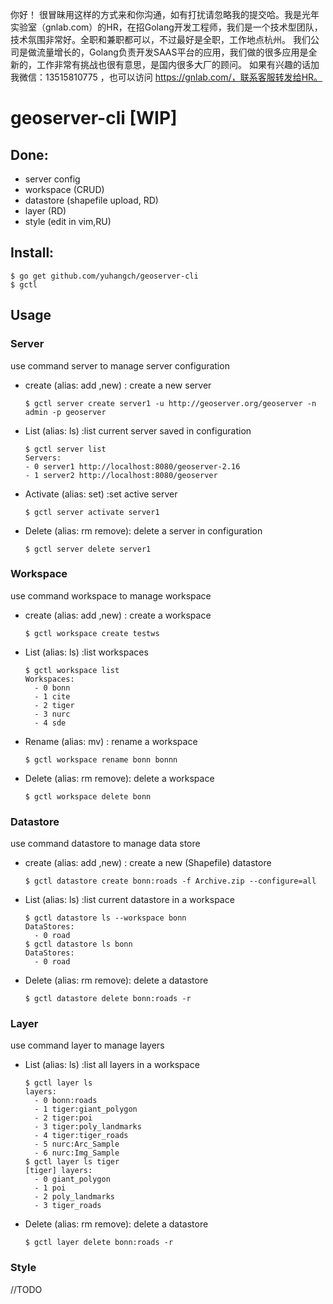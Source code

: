 你好！
很冒昧用这样的方式来和你沟通，如有打扰请忽略我的提交哈。我是光年实验室（gnlab.com）的HR，在招Golang开发工程师，我们是一个技术型团队，技术氛围非常好。全职和兼职都可以，不过最好是全职，工作地点杭州。
我们公司是做流量增长的，Golang负责开发SAAS平台的应用，我们做的很多应用是全新的，工作非常有挑战也很有意思，是国内很多大厂的顾问。
如果有兴趣的话加我微信：13515810775  ，也可以访问 https://gnlab.com/，联系客服转发给HR。
# geoserver-cli [WIP]

## Done:

- server config 
- workspace  (CRUD)
- datastore (shapefile upload, RD)
- layer (RD)
- style (edit in vim,RU)

## Install:

```shell
$ go get github.com/yuhangch/geoserver-cli
$ gctl
```


## Usage

### Server

use command server to manage server configuration

- create (alias: add ,new) : create a new server

  ```shell
  $ gctl server create server1 -u http://geoserver.org/geoserver -n admin -p geoserver
  ```

- List (alias: ls) :list current server saved in configuration

  ```shell
  $ gctl server list
  Servers:
  - 0 server1 http://localhost:8080/geoserver-2.16 
  - 1 server2 http://localhost:8080/geoserver
  ```

- Activate (alias: set) :set active server

  ```shell
  $ gctl server activate server1
  ```

- Delete (alias: rm remove): delete a server in configuration

  ```shell
  $ gctl server delete server1
  ```

  

### Workspace

use command workspace to manage workspace

- create (alias: add ,new) : create a workspace

  ```shell
  $ gctl workspace create testws
  ```

- List (alias: ls) :list workspaces

  ```shell
  $ gctl workspace list
  Workspaces:
    - 0 bonn 
    - 1 cite 
    - 2 tiger 
    - 3 nurc 
    - 4 sde 
  ```

- Rename (alias: mv) : rename a workspace

  ```shell
  $ gctl workspace rename bonn bonnn
  ```

- Delete (alias: rm remove): delete a workspace

  ```shell
  $ gctl workspace delete bonn
  ```

  

### Datastore

use command datastore to manage data store

- create (alias: add ,new) : create a new (Shapefile) datastore

  ```shell
  $ gctl datastore create bonn:roads -f Archive.zip --configure=all
  ```

- List (alias: ls) :list current datastore in a workspace 

  ```shell
  $ gctl datastore ls --workspace bonn                                                                                                                                                                           
  DataStores:
    - 0 road 
  $ gctl datastore ls bonn                                                                                                                            
  DataStores:
    - 0 road 
  ```

- Delete (alias: rm remove): delete a datastore

  ```shell
  $ gctl datastore delete bonn:roads -r
  ```

  

### Layer  

use command layer to manage layers 

- List (alias: ls) :list all layers in a workspace 

  ```shell
  $ gctl layer ls                                                                                                                                                                           
  layers:
    - 0 bonn:roads 
    - 1 tiger:giant_polygon 
    - 2 tiger:poi 
    - 3 tiger:poly_landmarks 
    - 4 tiger:tiger_roads 
    - 5 nurc:Arc_Sample 
    - 6 nurc:Img_Sample 
  $ gctl layer ls tiger                                                                                                                            
  [tiger] layers:
    - 0 giant_polygon 
    - 1 poi 
    - 2 poly_landmarks 
    - 3 tiger_roads 
  ```

- Delete (alias: rm remove): delete a datastore

  ```shell
  $ gctl layer delete bonn:roads -r
  ```

### Style

//TODO

